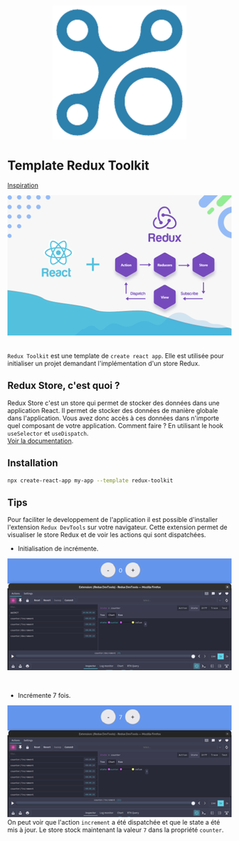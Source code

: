 <p align="center">
  <img src="./readme/ocade-template-redux-toolkit-2.png" />
</p>

# Template Redux Toolkit
[Inspiration](https://dmnchzl.medium.com/comment-cr%C3%A9er-un-template-pour-cra-%EF%B8%8F-2ad38421b7b4)

![Redux Toolkit](./readme/redux.jpg)
<br/>
<br/>
<br/>
`Redux Toolkit` est une template de `create react app`. Elle est utilisée pour initialiser un projet demandant l'implémentation d'un store Redux.

## Redux Store, c'est quoi ?
Redux Store c'est un store qui permet de stocker des données dans une application React. Il permet de stocker des données de manière globale dans l'application. Vous avez donc accès à ces données dans n'importe quel composant de votre application. Comment faire ? En utilisant le hook `useSelector` et `useDispatch`. <br/>[Voir la documentation](https://redux.js.org/api/store).

## Installation

```bash
npx create-react-app my-app --template redux-toolkit
```

## Tips
Pour faciliter le developpement de l'application il est possible d'installer l'extension `Redux DevTools` sur votre navigateur. Cette extension permet de visualiser le store Redux et de voir les actions qui sont dispatchées.

* Initialisation de incrémente.

![Init Incremente](./readme/increment-1.png)

<br/>

* Incrémente 7 fois.

![After Incremente](./readme/increment-2.png)
On peut voir que l'action `increment` a été dispatchée et que le state a été mis à jour. Le store stock maintenant la valeur `7` dans la propriété `counter`.
